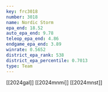 ```yaml
---
key: frc3018
number: 3018
name: Nordic Storm
epa_end: 18.52
auto_epa_end: 9.78
teleop_epa_end: 4.86
endgame_epa_end: 3.89
winrate: 0.5652
district_epa_rank: 538
district_epa_percentile: 0.7013
type: Team
---
```

[[2024gal]]
[[2024mnmi]]
[[2024mnst]]
